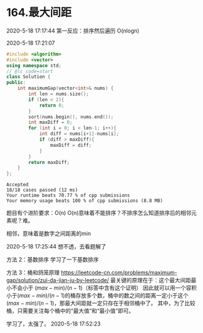 # 164.最大间距

2020-5-18 17:17:44
第一反应：排序然后遍历
O(nlogn)

2020-5-18 17:21:07
```cpp
#include <algorithm>
#include <vector>
using namespace std;
// @lc code=start
class Solution {
public:
    int maximumGap(vector<int>& nums) {
        int len = nums.size();
        if (len < 2){
            return 0;
        }
        sort(nums.begin(), nums.end());
        int maxDiff = 0;
        for (int i = 0; i < len-1; i++){
            int diff = nums[i+1]-nums[i];
            if (diff > maxDiff){
                maxDiff = diff;
            }
        }
        return maxDiff;
    }
};
```

```
Accepted
18/18 cases passed (12 ms)
Your runtime beats 70.77 % of cpp submissions
Your memory usage beats 100 % of cpp submissions (8.8 MB)
```

题目有个进阶要求：O(n)
O(n)意味着不能排序？不排序怎么知道排序后的相邻元素呢？难。

相邻，意味着是数字之间距离的min

2020-5-18 17:25:44
想不透，去看题解了

方法 2：基数排序
学习了一下基数排序

方法 3：桶和鸽笼原理
https://leetcode-cn.com/problems/maximum-gap/solution/zui-da-jian-ju-by-leetcode/
最关键的原理在于：这个最大间距最小不会小于 $(max-min)/(n-1)$（标答中含有这个证明）
因此就可以用一个容积小于$(max-min)/(n-1)$的桶存放多个数，桶中的数之间的距离一定小于这个$(max-min)/(n-1)$，那最大间距就一定只存在于相邻桶中了。
其中，为了比较桶，只需要关注每个桶中的“最大值”和“最小值”即可。

学习了，太强了。
2020-5-18 17:52:23